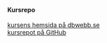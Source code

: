 #### Kursrepo

[kursens hemsida på dbwebb.se](https://dbwebb.se/kurser/ramverk1-v2)  
[kursrepot på GitHub](https://github.com/dbwebb-se/ramverk1)  
